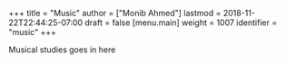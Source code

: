 +++
title = "Music"
author = ["Monib Ahmed"]
lastmod = 2018-11-22T22:44:25-07:00
draft = false
[menu.main]
  weight = 1007
  identifier = "music"
+++

Musical studies goes in here
